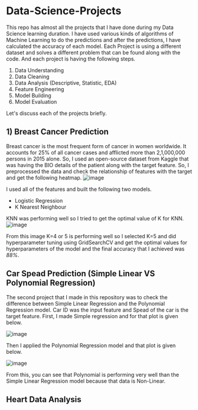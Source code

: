 # Data-Science-Projects
This repo has almost all the projects that I have done during my Data Science learning duration. I have used various kinds of algorithms of Machine Learning to do the predictions and after the predictions, I have calculated the accuracy of each model.
Each Project is using a different dataset and solves a different problem that can be found along with the code. And each project is having the following steps.
1) Data Understanding
2) Data Cleaning
3) Data Analysis (Descriptive, Statistic, EDA)
4) Feature Engineering
5) Model Building
6) Model Evaluation

Let's discuss each of the projects briefly.
## 1) Breast Cancer Prediction
Breast cancer is the most frequent form of cancer in women worldwide. It accounts for 25% of all cancer cases and afflicted more than 2,1,000,000 persons in 2015 alone. So, I used an open-source dataset from Kaggle that was having the BIO details of the patient along with the target feature. So, I preprocessed the data and check the relationship of features with the target and get the following heatmap.
![image](https://user-images.githubusercontent.com/53445779/175564908-96dae2fc-ae81-4e3d-850f-00e190f0a2cb.png)

I used all of the features and built the following two models.
- Logistic Regression
- K Nearest Neighbour

KNN was performing well so I tried to get the optimal value of K for KNN.
![image](https://user-images.githubusercontent.com/53445779/175565282-8380246a-ce3d-4746-a469-f8a15bc4488d.png)

From this image K=4 or 5 is performing well so I selected K=5 and did hyperparameter tuning using GridSearchCV and get the optimal values for hyperparameters of the model and the final accuracy that I achieved was *88%*.

## Car Spead Prediction (Simple Linear VS Polynomial Regression)

The second project that I made in this repository was to check the difference between Simple Linear Regression and the Polynomial Regression model. Car ID was the input feature and Spead of the car is the target feature. First, I made Simple regression and for that plot is given below.

![image](https://user-images.githubusercontent.com/53445779/175906895-e1eb6cd6-1548-4045-a776-266c4e99f039.png)

Then I applied the Polynomial Regression model and that plot is given below.

![image](https://user-images.githubusercontent.com/53445779/175906977-d0c9d3b9-76c5-4dd2-82a2-14489ff98b9c.png)

From this, you can see that Polynomial is performing very well than the Simple Linear Regression model because that data is Non-Linear.

## Heart Data Analysis
